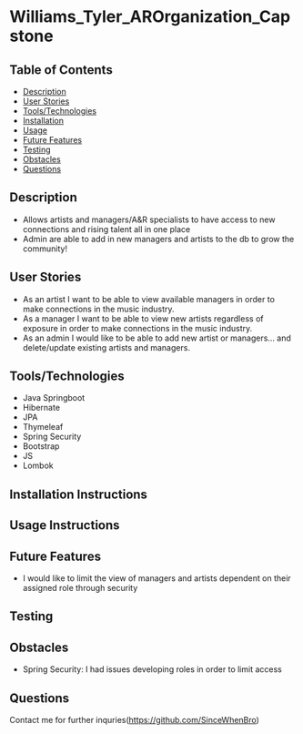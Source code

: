 # Williams_Tyler_AROrganization_Capstone

## Table of Contents
 * [Description](#description)
 * [User Stories](#user-stories)
 * [Tools/Technologies](#tools/technologies)
 * [Installation](#installation-instructions)
 * [Usage](#usage-instructions)
 * [Future Features](#future-features)
 * [Testing](#testing)
 * [Obstacles](#obstacles)
 * [Questions](#questions)
 
## Description
 * Allows artists and managers/A&R specialists to have access to new connections and rising talent all in one place
 * Admin are able to add in new managers and artists to the db to grow the community!
 
## User Stories
 * As an artist I want to be able to view available managers in order to make connections in the music industry.
 * As a manager I want to be able to view new artists regardless of exposure in order to make connections in the music industry.
 * As an admin I would like to be able to add new artist or managers… and delete/update existing artists and managers.

## Tools/Technologies
 * Java Springboot
 * Hibernate
 * JPA
 * Thymeleaf
 * Spring Security
 * Bootstrap
 * JS
 * Lombok

## Installation Instructions

## Usage Instructions

## Future Features
 * I would like to limit the view of managers and artists dependent on their assigned role through security
## Testing 

## Obstacles
* Spring Security: I had issues developing roles in order to limit access
## Questions

Contact me for further inquries(https://github.com/SinceWhenBro)



